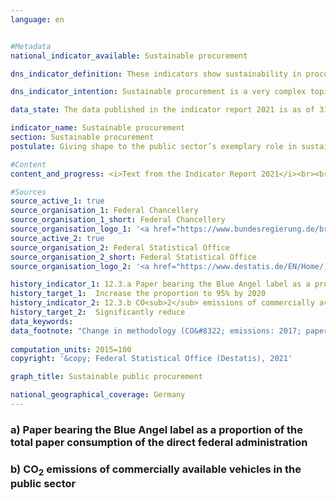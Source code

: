 ```yaml
---
language: en    


#Metadata    
national_indicator_available: Sustainable procurement    

dns_indicator_definition: These indicators show sustainability in procurement through the examples of paper and the CO<sub>2</sub> emissions of motor vehicles. Each is depicted as an index using 2015 as its base year.<br><br>Indicator 12.3.a measures what proportion of total paper procured for the direct federal administration is certified with the Blue Angel ecolabel.<br><br>Indicator 12.3.b shows the CO<sub>2</sub> emissions of publicly owned vehicles in relation to the distances they travel.    

dns_indicator_intention: Sustainable procurement is a very complex topic. Product-specific indicators are examined here as examples. While the proportion of paper bearing the Blue Angel ecolabel is supposed to reach 95% of the direct federal administration’s total paper use by 2020, the ratio of CO<sub>2</sub> emissions to distance travelled is supposed to continue sinking. The public sector accounts for a considerable share of demand for products and services. It is therefore aimed that establishing sustainable development as a guiding principle of public procurement and reinforcing sustainability criteria within public procurement will serve as a lever to increase provision of sustainable products. The German Government’s aim is to strengthen sustainability across public procurement generally.    

data_state: The data published in the indicator report 2021 is as of 31.12.2020. The data shown on the DNS-Online-Platform is updated regularly, so that more current data may be available online than published in the indicator report 2021.    

indicator_name: Sustainable procurement    
section: Sustainable procurement    
postulate: Giving shape to the public sector’s exemplary role in sustainable procurement    

#Content    
content_and_progress: <i>Text from the Indicator Report 2021</i><br><br><b><i>Paper with Blue Angel certification as a proportion of the direct federal administration’s total paper consumption</i></b><br><br>The data used to calculate the proportion of Blue Angel-certified paper in the direct federal administration’s total paper consumption are collated through the monitoring of the Programme of Sustainability Measures being conducted by the Federal Chancellery and supported by the Centre of Excellence for Sustainable Procurement at the Procurement Office of the Federal Ministry of the Interior. The Blue Angel is an ecolabel for environmentally friendly products and services. When awarded to paper, it means that 100% of the paper fibres were recovered from wastepaper and that no harmful chemicals or bleaching agents were used in the production process.<br><br>According to the preliminary data, the proportion of Blue Angel-certified paper rose by around 104% between 2015 and 2019. In 2015, 45% of all the paper used by the direct federal administration bore the Blue Angel label; that figure had risen to 92% by 2019. This equates to an increase of 104.1% (or an index value of 204.1). The indicator is thus in line with the target set in the Programme of Sustainability Measures to raise the use of paper with the Blue Angel label to 95% by 2020. Total paper consumption, after rising by 11.5% to 993.4 million sheets of paper in 2016, shrank again in 2019, according to the (provisional) data, resulting in a 13.6% reduction in total paper consumption between 2015 and 2019.<br><br>When comparing the data over time, it should be noted that there was a change in methodology in 2018 regarding the definition of paper. Since the 2018 reporting year, only non-coloured A4-sized printer and copier paper has been included in the data. The reduction in total paper use can in part be traced to this methodological change.<br><br>More generally, it should be noted that the use of Blue Angel-certified paper has limited relevance in terms of sustainable procurement overall, as paper accounts for a small proportion of the total financial volumes involved in procurement for the public sector.<br><br><b><i>CO<sub>2</sub> emissions of motor vehicles Of the public sector milage</i></b><br><br>The data on publicly owned vehicles are provided by the environmental economic accounts compiled by the Federal Statistical Office using the TREMOD (Transport Emissions Estimation Model) database at the Institute for Energy and Environmental Research. The public sector comprises the federal government, the Länder and municipalities, the police, the Federal Border Police and the fire services.<br><br>Because of the small number of data points and a methodological change affecting the TREMOD database in 2016, it is not possible to assess the trend. The definitions of vehicles have been modified, which is reflected in the data on vehicle fleets. There have also been alterations in the outcomes for distance travelled, energy consumed and emissions in the environmental economic accounts.<br><br>If, instead of looking at publicly owned vehicles, one focuses on vehicles owned by the direct federal administration, average CO<sub>2</sub> emissions amounted to 203.3 grams per kilometre travelled in 2019. There was a methodological change in the statistics of the Federal Environment Agency as well.<br><br>The direct federal administration encompasses federal government’s own central and subordinate authorities, which are legally dependent. The data on CO<sub>2</sub> emissions per kilometre travelled for vehicles owned by the direct federal administration are provided by Federal Environment Agency. <br><br>As for the data on publicly owned vehicles, the direct federal administration figures count all passenger vehicles weighing up to 3.5 tonnes but not light commercial vehicles within that class. Between 2015 and 2017, the proportion of vehicles newly acquired for the direct federal administration that produced emissions lower than 50 grams per kilometre rose from 2.6% to 4.1% of all newly purchased vehicles. That share fell back to [3.3](https://sustainabledevelopment-deutschland.github.io/en/3-3-a/)% in 2018. The provisional data show it falling further in 2019, to 2.4%.<br><br>The indicator under consideration here relates only to the environmental aspect of sustainability. Moreover, it only covers the CO<sub>2</sub> emissions released during the vehicles’ operation. Looking at their entire life-cycle costs, there are more greenhouse-gas emissions, occurring during the processes of manufacturing and waste disposal, which would have to be taken into account for a conclusive indicator. In addition, the sustainability of electric vehicles depends on whether the electricity powering them comes from conventional or renewable sources.    

#Sources    
source_active_1: true
source_organisation_1: Federal Chancellery
source_organisation_1_short: Federal Chancellery
source_organisation_logo_1: '<a href="https://www.bundesregierung.de/breg-en/federal-government"><img src="https://g205sdgs.github.io/sdg-indicators/public/LogosEn/bkamt.png" alt=" Federal Chancellery" title="Click here to visit the homepage of the organization" style="border: transparent"/></a>'
source_active_2: true
source_organisation_2: Federal Statistical Office
source_organisation_2_short: Federal Statistical Office
source_organisation_logo_2: '<a href="https://www.destatis.de/EN/Home/_node.html"><img src="https://g205sdgs.github.io/sdg-indicators/public/LogosEn/destatis.png" alt=" Federal Statistical Office" title="Click here to visit the homepage of the organization" style="border: transparent"/></a>'    

history_indicator_1: 12.3.a Paper bearing the Blue Angel label as a proportion of the total paper consumption of the direct federal administration                    
history_target_1:  Increase the proportion to 95% by 2020
history_indicator_2: 12.3.b CO<sub>2</sub> emissions of commercially available vehicles in the public sector                    
history_target_2:  Significantly reduce    
data_keywords:    
data_footnote: "Change in methodology (CO&#8322; emissions: 2017; paper use: 2018) – data not directly comparable<br><br>Provisional data for 2019 recycled and total paper use."    
    
computation_units: 2015=100    
copyright: '&copy; Federal Statistical Office (Destatis), 2021'    

graph_title: Sustainable public procurement    

national_geographical_coverage: Germany    
---    
```

<div>
  <div class="my-header">
    <h3>a) Paper bearing the Blue Angel label as a proportion of the total paper consumption of the direct federal administration
    </h3>
  </div>
<div>
  <div class="my-header">
    <h3>b) CO<sub>2</sub> emissions of commercially available vehicles in the public sector
    </h3>
  </div>